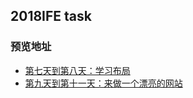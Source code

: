 ## 2018IFE task

### 预览地址

- [第七天到第八天：学习布局](http://catchero.github.io/2018IFE/day7-8/day7-8.html)
- [第九天到第十一天：来做一个漂亮的网站](http://catchero.github.io/2018IFE/day9-11/ife9-11.html)
